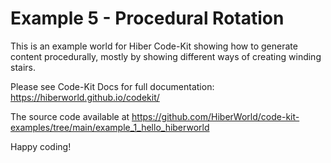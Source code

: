 # Example 5 - Procedural Rotation

This is an example world for Hiber Code-Kit showing how to generate content procedurally, mostly by showing different ways of creating winding stairs.

Please see Code-Kit Docs for full documentation:
https://hiberworld.github.io/codekit/

The source code available at
https://github.com/HiberWorld/code-kit-examples/tree/main/example_1_hello_hiberworld

Happy coding!
